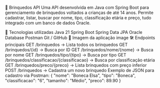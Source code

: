 🧸 Brinquedos API
Uma API desenvolvida em Java com Spring Boot para gerenciamento de brinquedos voltados a crianças de até 14 anos. Permite cadastrar, listar, buscar por nome, tipo, classificação etária e preço, tudo integrado com um banco de dados Oracle.

🚀 Tecnologias utilizadas
Java 21
Spring Boot
Spring Data JPA
Oracle Database
Postman
Git / GitHub
📸 Imagem da aplicação
image
🛠️ Endpoints principais
GET /brinquedos → Lista todos os brinquedos
GET /brinquedos/{id} → Busca por ID
GET /brinquedos/nome/{nome} → Busca por nome
GET /brinquedos/tipo/{tipo} → Busca por tipo
GET /brinquedos/classificacao/{classificacao} → Busca por classificação etária
GET /brinquedos/preco/{preco} → Lista brinquedos com preço inferior
POST /brinquedos → Cadastra um novo brinquedo
Exemplo de JSON para cadastro via Postman:
{
  "nome": "Boneca Elsa",
  "tipo": "Boneca",
  "classificacao": "6",
  "tamanho": "Médio",
  "preco": 89.90
}
